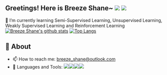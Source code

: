 ## Greetings! Here is Breeze Shane~ ![](https://visitor-badge.glitch.me/badge?page_id=BreezeShane.readme) [![](https://img.shields.io/badge/Manjaro%20Linux-33aadd?style=flat-square&logo=manjaro&logoColor=ffffff)](https://www.archlinux.org/)

🌱 I’m currently learning Semi-Supervised Learning, Unsupervised Learning, Weakly Supervised Learning and Reinforcement Learning
[![Breeze Shane's github stats](https://github-readme-stats.vercel.app/api?username=BreezeShane&show_icons=true&theme=tokyonight)](https://github.com/anuraghazra/github-readme-stats)
[![Top Langs](https://github-readme-stats.vercel.app/api/top-langs/?username=BreezeShane&theme=tokyonight&hide=CMake,Makefile&layout=compact)](https://github.com/anuraghazra/github-readme-stats)
## 🧐 About

- 📫 How to reach me: breeze_shane@outlook.com
- 🌱 Languages and Tools: [![](https://img.shields.io/badge/-C-007396?style=flat-square&logo=C&logoColor=ffffff)](https://reactjs.org/)[![](https://img.shields.io/badge/-C++-007396?style=flat-square&logo=C++&logoColor=ffffff)](https://reactjs.org/)[![](https://img.shields.io/badge/-Java-007396?style=flat-square&logo=java&logoColor=ffffff)](https://reactjs.org/)[![](https://img.shields.io/badge/-Python-007396?style=flat-square&logo=python&logoColor=ffffff)](https://reactjs.org/)

<!--
dark, radical, merko, gruvbox, tokyonight, onedark, cobalt, synthwave, highcontrast, dracula
**BreezeShane/BreezeShane** is a ✨ _special_ ✨ repository because its `README.md` (this file) appears on your GitHub profile.

Here are some ideas to get you started:

- 🔭 I’m currently working on ...
- 🌱 I’m currently learning ...
- 👯 I’m looking to collaborate on ...
- 🤔 I’m looking for help with ...
- 💬 Ask me about ...
- 📫 How to reach me: ...
- 😄 Pronouns: ...
- ⚡ Fun fact: ...
- [![](https://img.shields.io/badge/-C++-007396?style=flat-square&logo=C++&logoColor=ffffff)](https://reactjs.org/)
-->

